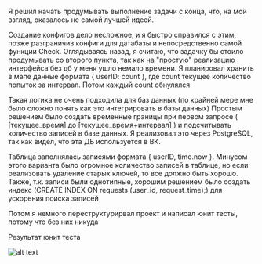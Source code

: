 Я решил начать продумывать выполнение задачи с конца, что, на мой взгляд, оказалось не самой лучшей идеей.

Создание конфигов дело несложное, и я быстро справился с этим, позже разграничив конфиги для датабазы и непосредственно самой функции Check.
Оглядываясь назад, я считаю, что задачку бы стоило продумывать со второго пункта, так как на "простую" реализацию интерфейса без дб у меня ушло немало времени.
Я планировал хранить в мапе данные формата { userID: count }, где count текущее количество попыток за интервал. Потом каждый count обнулялся

Такая логика не очень подходила для баз данных (по крайней мере мне было сложно понять как это интегрировать в базы данных)
Простым решением было создать временные границы при первом запросе ( [текущее_время] до [текущее_время+интервал] ) и подсчитывать количество записей в базе данных.
Я реализовал это через PostgreSQL, так как видел, что эта ДБ используется в ВК.

Таблица заполнялась записями формата { userID, time.now }. Минусом этого варианта было огромное количество записей в таблице, но если реализовать удаление старых ключей, то все должно быть хорошо.
Также, т.к. записи были однотипные, хорошим решением было создать индекс (CREATE INDEX ON requests (user_id, request_time);) для ускорения поиска записей

Потом я немного переструктурирвал проект и написал юнит тесты, потому что без них никуда

Результат юнит теста

![alt text](https://i.imgur.com/W1DMZlk.png)

